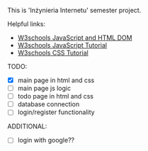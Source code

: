 This is 'Inżynieria Internetu' semester project.

Helpful links:
- [W3schools JavaScript and HTML DOM](https://www.w3schools.com/jsref/default.asp)
- [W3schools JavaScript Tutorial](https://www.w3schools.com/js/default.asp)
- [W3schools CSS Tutorial](https://www.w3schools.com/css/default.asp)

TODO:
- [x] main page in html and css
- [ ] main page js logic
- [ ] todo page in html and css
- [ ] database connection
- [ ] login/register functionality

ADDITIONAL:
- [ ] login with google??

